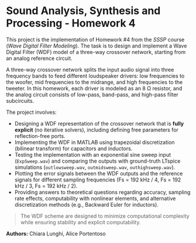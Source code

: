 # Sound Analysis, Synthesis and Processing - Homework 4

This project is the implementation of Homework #4 from the *SSSP* course (*Wave Digital Filter Modeling*). The task is to design and implement a Wave Digital Filter (WDF) model of a three-way crossover network, starting from an analog reference circuit.

A three-way crossover network splits the input audio signal into three frequency bands to feed different loudspeaker drivers: low frequencies to the woofer, mid frequencies to the midrange, and high frequencies to the tweeter. In this homework, each driver is modeled as an 8 Ω resistor, and the analog circuit consists of low-pass, band-pass, and high-pass filter subcircuits.

The project involves:

* Designing a WDF representation of the crossover network that is **fully explicit** (no iterative solvers), including defining free parameters for reflection-free ports.
* Implementing the WDF in MATLAB using trapezoidal discretization (bilinear transform) for capacitors and inductors.
* Testing the implementation with an exponential sine sweep input (`ExpSweep.wav`) and comparing the outputs with ground-truth LTspice simulations (`outlowsweep.wav`, `outmidsweep.wav`, `outhighsweep.wav`).
* Plotting the error signals between the WDF outputs and the reference signals for different sampling frequencies (Fs = 192 kHz / 4, Fs = 192 kHz / 3, Fs = 192 kHz / 2).
* Providing answers to theoretical questions regarding accuracy, sampling rate effects, computability with nonlinear elements, and alternative discretization methods (e.g., Backward Euler for inductors).

> The WDF scheme are designed to minimize computational complexity while ensuring stability and explicit computability.

**Authors:** Chiara Lunghi, Alice Portentoso
